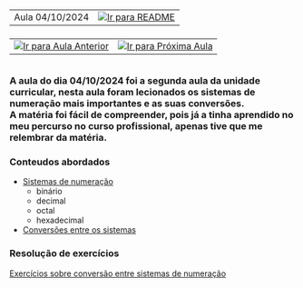 # <table width="100%">

  <tr>
    <td align="left">Aula 04/10/2024</td>
    <td align="right"><a href="../README.md#indice"><img src="https://img.shields.io/badge/Indice-Verde?style=for-the-badge" alt="Ir para README"></a></td>
  </tr>
</table>

### <table width="100%">

  <tr>
    <td align="left">
      <a href="../aulas/27-09-2024.md">
        <img src="https://img.shields.io/badge/Anterior-Aula%201-007ACC?style=for-the-badge" alt="Ir para Aula Anterior">
      </a>
    </td>
    <td align="right">
      <a href="../aulas/11-10-2024.md">
        <img src="https://img.shields.io/badge/Próxima-Aula%203-007ACC?style=for-the-badge" alt="Ir para Próxima Aula">
      </a>
    </td>
  </tr>
</table>

<br>
A aula do dia 04/10/2024 foi a segunda aula da unidade curricular, nesta aula foram lecionados os sistemas de numeração mais importantes e as suas conversões.
<br>
A matéria foi fácil de compreender, pois já a tinha aprendido no meu percurso no curso profissional, apenas tive que me relembrar da matéria.

### Conteudos abordados

- [Sistemas de numeração](../apontamentos/sistemas_de_numeracao.md)
  - binário
  - decimal
  - octal
  - hexadecimal
- [Conversões entre os sistemas](../apontamentos/sistemas_de_numeracao.md#conversões-entre-sistemas-de-numeração)

### Resolução de exercícios

[Exercícios sobre conversão entre sistemas de numeração](../fichas/conversoes.md)
